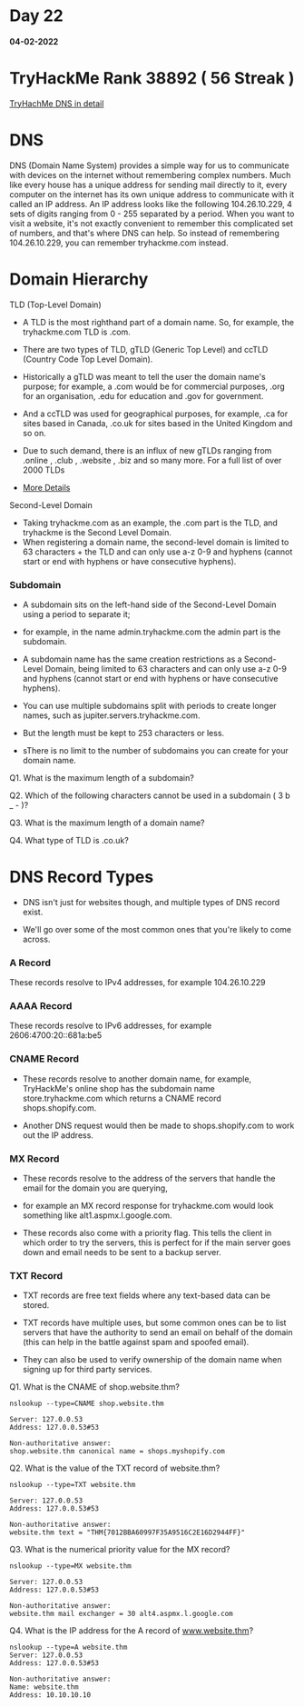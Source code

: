 #	Day 22

#### 04-02-2022

# TryHackMe Rank  38892 ( 56 Streak )

[TryHachMe DNS in detail](https://tryhackme.com/room/dnsindetail)

# DNS

DNS (Domain Name System) provides a simple way for us to communicate with devices on the internet without remembering complex numbers. Much like every house has a unique address for sending mail directly to it, every computer on the internet has its own unique address to communicate with it called an IP address. An IP address looks like the following 104.26.10.229, 4 sets of digits ranging from 0 - 255 separated by a period. When you want to visit a website, it's not exactly convenient to remember this complicated set of numbers, and that's where DNS can help. So instead of remembering 104.26.10.229, you can remember tryhackme.com instead.

# Domain Hierarchy

TLD (Top-Level Domain)

-	A TLD is the most righthand part of a domain name. So, for example, the tryhackme.com TLD is .com.

-	There are two types of TLD, gTLD (Generic Top Level) and ccTLD (Country Code Top Level Domain).

-	Historically a gTLD was meant to tell the user the domain name's purpose; for example, a .com would be for commercial purposes, .org for an organisation, .edu for education and .gov for government.

-	And a ccTLD was used for geographical purposes, for example, .ca for sites based in Canada, .co.uk for sites based in the United Kingdom and so on.

-	Due to such demand, there is an influx of new gTLDs ranging from .online , .club , .website , .biz and so many more. For a full list of over 2000 	TLDs

- [More Details](https://data.iana.org/TLD/tlds-alpha-by-domain.txt)


Second-Level Domain

-	Taking tryhackme.com as an example, the .com part is the TLD, and tryhackme is the Second Level Domain.
-	When registering a domain name, the second-level domain is limited to 63 characters + the TLD and can only use a-z 0-9 and hyphens (cannot start or end with hyphens or have consecutive hyphens).

###	Subdomain

-	A subdomain sits on the left-hand side of the Second-Level Domain using a period to separate it;

-	for example, in the name admin.tryhackme.com the admin part is the subdomain.
-	A subdomain name has the same creation restrictions as a Second-Level Domain, being limited to 63 characters and can only use a-z 0-9 and hyphens (cannot start or end with hyphens or have consecutive hyphens).
-	You can use multiple subdomains split with periods to create longer names, such as jupiter.servers.tryhackme.com.
-	But the length must be kept to 253 characters or less.
-	sThere is no limit to the number of subdomains you can create for your domain name.



Q1.	What is the maximum length of a subdomain?

Q2.	Which of the following characters cannot be used in a subdomain ( 3 b _ - )?

Q3.	What is the maximum length of a domain name?

Q4.	What type of TLD is .co.uk?




#	DNS Record Types

-	DNS isn't just for websites though, and multiple types of DNS record exist.

-	We'll go over some of the most common ones that you're likely to come across.

###	A Record

These records resolve to IPv4 addresses, for example 104.26.10.229

###	AAAA Record

These records resolve to IPv6 addresses, for example 2606:4700:20::681a:be5

###	CNAME Record

-	These records resolve to another domain name, for example, TryHackMe's online shop has the subdomain name store.tryhackme.com which returns a CNAME record shops.shopify.com.

-	Another DNS request would then be made to shops.shopify.com to work out the IP address.

###	MX Record

-	These records resolve to the address of the servers that handle the email for the domain you are querying,

-	for example an MX record response for tryhackme.com would look something like alt1.aspmx.l.google.com.

-	These records also come with a priority flag. This tells the client in which order to try the servers, this is perfect for if the main server goes down and email needs to be sent to a backup server.

###	TXT Record
-	TXT records are free text fields where any text-based data can be stored.

-	TXT records have multiple uses, but some common ones can be to list servers that have the authority to send an email on behalf of the domain (this can help in the battle against spam and spoofed email).

-	They can also be used to verify ownership of the domain name when signing up for third party services.








Q1.	What is the CNAME of shop.website.thm?

```
nslookup --type=CNAME shop.website.thm

Server: 127.0.0.53
Address: 127.0.0.53#53

Non-authoritative answer:
shop.website.thm canonical name = shops.myshopify.com

```

Q2.	What is the value of the TXT record of website.thm?

```
nslookup --type=TXT website.thm

Server: 127.0.0.53
Address: 127.0.0.53#53

Non-authoritative answer:
website.thm text = "THM{7012BBA60997F35A9516C2E16D2944FF}"

```

Q3.	What is the numerical priority value for the MX record?

```
nslookup --type=MX website.thm

Server: 127.0.0.53
Address: 127.0.0.53#53

Non-authoritative answer:
website.thm mail exchanger = 30 alt4.aspmx.l.google.com

```
Q4.	What is the IP address for the A record of www.website.thm?

```
nslookup --type=A website.thm
Server: 127.0.0.53
Address: 127.0.0.53#53

Non-authoritative answer:
Name: website.thm
Address: 10.10.10.10

```

